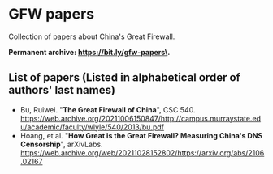 # GFW papers
Collection of papers about China's Great Firewall.

**Permanent archive: https://bit.ly/gfw-papers\.**

## List of papers (Listed in alphabetical order of authors' last names)
* Bu, Ruiwei. "**The Great Firewall of China**", CSC 540. https://web.archive.org/20211006150847/http://campus.murraystate.edu/academic/faculty/wlyle/540/2013/bu.pdf
* Hoang, et al. "**How Great is the Great Firewall? Measuring China's DNS Censorship**", arXivLabs. https://web.archive.org/web/20211028152802/https://arxiv.org/abs/2106.02167